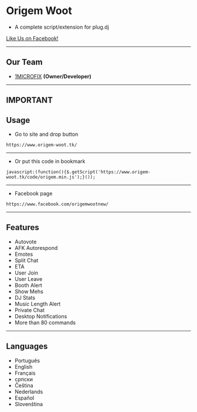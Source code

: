 # Origem Woot
- A complete script/extension for plug.dj

[Like Us on Facebook!](https://www.facebook.com/origemwootnew)


-------------
Our Team
---
 - [1MICROFIX]() __(Owner/Developer)__

-----------------
IMPORTANT
-----------------
Usage
---

* Go to site and drop button

```
https://www.origem-woot.tk/
```
---
* Or put this code in bookmark
```
javascript:(function(){$.getScript('https://www.origem-woot.tk/code/origem.min.js');}());
```
---
* Facebook page
```
https://www.facebook.com/origemwootnew/
```
-----------------
Features
---

- Autovote
- AFK Autorespond
- Emotes
- Split Chat
- ETA
- User Join
- User Leave
- Booth Alert
- Show Mehs
- DJ Stats
- Music Length Alert
- Private Chat
- Desktop Notifications
- More than 80 commands

-----------------
Languages
---

- Português
- English
- Français
- српски
- Čeština
- Nederlands
- Español
- Slovenština
